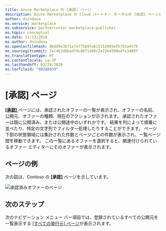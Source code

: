 ```yaml
---
title: Azure Marketplace の [承認] ページ
description: Azure Marketplace の Cloud パートナー ポータルの [承認] ページに関する概要です。
author: dsindona
ms.service: marketplace
ms.subservice: partnercenter-marketplace-publisher
ms.topic: conceptual
ms.date: 11/13/2018
ms.author: dsindona
ms.openlocfilehash: 8bd00e3b71e74775697a615152885e55703a41fb
ms.sourcegitcommit: 2ec4b3d0bad7dc0071400c2a2264399e4fe34897
ms.translationtype: HT
ms.contentlocale: ja-JP
ms.lasthandoff: 03/28/2020
ms.locfileid: "80288939"
---
```

# <a name="approvals-page"></a>[承認] ページ

[ **[承認]** ](https://cloudpartner.azure.com/#approvals) ページには、承認されたオファーの一覧が表示され、オファーの名前、公開元、オファーの種類、現在のアクションが示されます。  承認されたオファーは既に公開済み、または公開途中のいずれかです。  結果を列によって順番に並べたり、特定の文字列でフィルター処理したりすることができます。  ページ下部の状態領域には集計された件数とページごとの件数が表示され、一覧ページ間を移動できます。  この一覧にあるオファーを選択すると、関連付けられているオファー エディターにそのオファーが表示されます。 


## <a name="example-page"></a>ページの例

次の図は、Contoso の **[承認]** ページを示しています。

![承認済みオファーのページ](./media/approvals-page1.png)


## <a name="next-steps"></a>次のステップ

次のナビゲーション メニュー バー項目では、登録されているすべての公開元を一覧表示する [[すべての発行元] ページ](./cpp-all-publishers-page.md)が表示されます。
